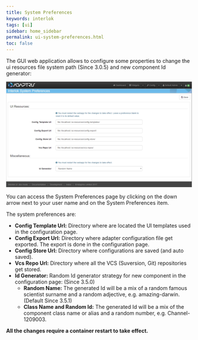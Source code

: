 ```yaml
---
title: System Preferences
keywords: interlok
tags: [ui]
sidebar: home_sidebar
permalink: ui-system-preferences.html
toc: false
---
```


The GUI web application allows to configure some properties to change the ui resources file system path (Since 3.0.5) and new component Id generator:

![System Preferences](./images/ui-user-guide/system-preferences.png)

You can access the System Preferences page by clicking on the down arrow next to your user name and on the System Preferences item.

The system preferences are:

- **Config Template Url:** Directory where are located the UI templates used in the configuration page.
- **Config Export Url:** Directory where adapter configuration file get exported. The export is done in the configuration page.
- **Config Store Url:** Directory where configurations are saved (and auto saved).
- **Vcs Repo Url:** Directory where all the VCS (Suversion, Git) repositories get stored.
- **Id Generator:** Random Id generator strategy for new component in the configuration page: (Since 3.5.0)
    - **Random Name:** The generated Id will be a mix of a random famous scientist surname and a random adjective, e.g. amazing-darwin. (Default Since 3.5.1)
    - **Class Name and Random Id:** The generated Id will be a mix of the component class name or alias and a random number, e.g. Channel-1209003.

**All the changes require a container restart to take effect.**
